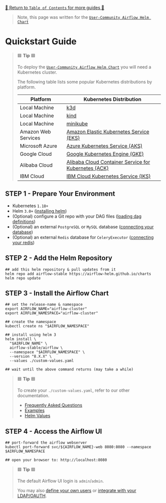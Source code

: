 [🔗 Return to `Table of Contents` for more guides 🔗](https://github.com/airflow-helm/charts/tree/main/charts/airflow#guides)

> Note, this page was written for the [`User-Community Airflow Helm Chart`](https://github.com/airflow-helm/charts/tree/main/charts/airflow)

# Quickstart Guide

> 🟦 __Tip__ 🟦
>
> To deploy the [`User-Community Airflow Helm Chart`](https://github.com/airflow-helm/charts/tree/main/charts/airflow) you will need a Kubernetes cluster.
>
> The following table lists some popular Kubernetes distributions by platform.
>
> Platform | Kubernetes Distribution
> --- | ---
> Local Machine | [k3d](https://k3d.io/)
> Local Machine | [kind](https://kind.sigs.k8s.io/)
> Local Machine | [minikube](https://minikube.sigs.k8s.io/)
> Amazon Web Services | [Amazon Elastic Kubernetes Service (EKS)](https://aws.amazon.com/eks/)
> Microsoft Azure | [Azure Kubernetes Service (AKS)](https://azure.microsoft.com/en-au/services/kubernetes-service/)
> Google Cloud | [Google Kubernetes Engine (GKE)](https://cloud.google.com/kubernetes-engine)
> Alibaba Cloud | [Alibaba Cloud Container Service for Kubernetes (ACK)](https://www.alibabacloud.com/product/kubernetes)
> IBM Cloud | [IBM Cloud Kubernetes Service (IKS)](https://www.ibm.com/cloud/kubernetes-service)

## STEP 1 - Prepare Your Environment

- Kubernetes `1.18+`
- Helm `3.0+` ([installing helm](https://helm.sh/docs/intro/install/))
- (Optional) configure a Git repo with your DAG files ([loading dag definitions](../faq/dags/load-dag-definitions.md))
- (Optional) an external `PostgreSQL` or `MySQL` database ([connecting your database](../faq/database/external-database.md))
- (Optional) an external `Redis` database for `CeleryExecutor` ([connecting your redis](../faq/database/external-redis.md))

## STEP 2 - Add the Helm Repository

```shell
## add this helm repository & pull updates from it
helm repo add airflow-stable https://airflow-helm.github.io/charts
helm repo update
```

## STEP 3 - Install the Airflow Chart

```shell
## set the release-name & namespace
export AIRFLOW_NAME="airflow-cluster"
export AIRFLOW_NAMESPACE="airflow-cluster"

## create the namespace
kubectl create ns "$AIRFLOW_NAMESPACE"

## install using helm 3
helm install \
  "$AIRFLOW_NAME" \
  airflow-stable/airflow \
  --namespace "$AIRFLOW_NAMESPACE" \
  --version "8.X.X" \
  --values ./custom-values.yaml
  
## wait until the above command returns (may take a while)
```

> 🟦 __Tip__ 🟦
>
> To create your  `./custom-values.yaml`, refer to our other documentation.
>
> - [Frequently Asked Questions](../..#frequently-asked-questions)
> - [Examples](../..#examples)
> - [Helm Values](../..#helm-values)

## STEP 4 - Access the Airflow UI

```shell
## port-forward the airflow webserver
kubectl port-forward svc/${AIRFLOW_NAME}-web 8080:8080 --namespace $AIRFLOW_NAMESPACE

## open your browser to: http://localhost:8080 
```

> 🟦 __Tip__ 🟦
>
> The default Airflow UI login is `admin`/`admin`.
>
> You may also [define your own users](../faq/security/airflow-users.md) or [integrate with your LDAP/OAUTH](../faq/security/ldap-oauth.md).
